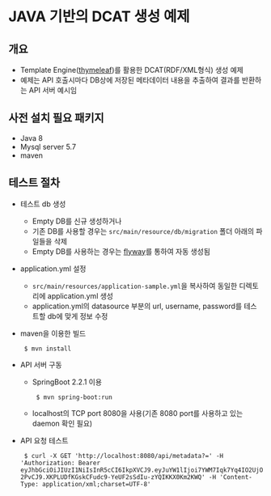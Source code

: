 # JAVA 기반의 DCAT 생성 예제

## 개요 
- Template Engine([thymeleaf](https://www.thymeleaf.org/))를 활용한 DCAT(RDF/XML형식) 생성 예제
- 예제는 API 호출시마다 DB상에 저장된 메타데이터 내용을 추출하여 결과를 반환하는 API 서버 예시임 

## 사전 설치 필요 패키지
- Java 8
- Mysql server 5.7
- maven

## 테스트 절차
- 테스트 db 생성
  - Empty DB를 신규 생성하거나
  - 기존 DB를 사용할 경우는 <code>src/main/resource/db/migration</code> 폴더 아래의 파일들을 삭제
  - Empty DB를 사용하는 경우는 [flyway](https://flywaydb.org/)를 통하여 자동 생성됨
- application.yml 설정
  - <code>src/main/resources/application-sample.yml</code>을 복사하여 동일한 디렉토리에 application.yml 생성
  - application.yml의 datasource 부분의 url, username, password를 테스트할 db에 맞게 정보 수정
- maven을 이용한 빌드
  ```
   $ mvn install
  ```  
- API 서버 구동
  - SpringBoot 2.2.1 이용
    ```
     $ mvn spring-boot:run
    ```
  - localhost의 TCP port 8080을 사용(기존 8080 port를 사용하고 있는 daemon 확인 필요)

- API 요청 테스트 
   ```
    $ curl -X GET 'http://localhost:8080/api/metadata?=' -H 'Authorization: Bearer eyJhbGciOiJIUzI1NiIsInR5cCI6IkpXVCJ9.eyJuYW1lIjoi7YWM7Iqk7Yq4IO2UjOueq-2PvCJ9.XKPLUDfKGskCFudc9-YeUF2sSdIu-zYQIKKX0Km2KWQ' -H 'Content-Type: application/xml;charset=UTF-8'
   ```
